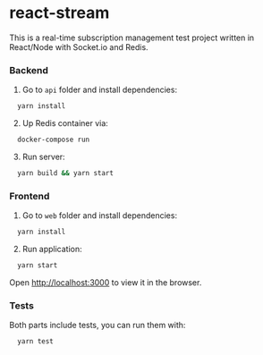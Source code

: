 # react-stream

This is a real-time subscription management test project written in React/Node with Socket.io and Redis.

### Backend

1. Go to `api` folder and install dependencies:

```bash
  yarn install
```

2. Up Redis container via:

```bash
  docker-compose run
```

3. Run server:

```bash
  yarn build && yarn start
```

### Frontend

1. Go to `web` folder and install dependencies:

```bash
  yarn install
```

2. Run application:

```bash
  yarn start
```

Open [http://localhost:3000](http://localhost:3000) to view it in the browser.

### Tests

Both parts include tests, you can run them with:

```bash
  yarn test
```
